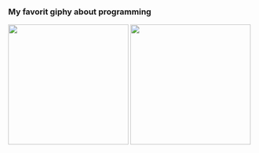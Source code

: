 ### My favorit giphy about programming

<img src="https://media.giphy.com/media/LmNwrBhejkK9EFP504/giphy.gif" width="245">
<img src="https://media.giphy.com/media/zOvBKUUEERdNm/giphy.gif" width="245">
